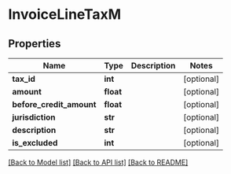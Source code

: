 # InvoiceLineTaxM

## Properties
Name | Type | Description | Notes
------------ | ------------- | ------------- | -------------
**tax_id** | **int** |  | [optional] 
**amount** | **float** |  | [optional] 
**before_credit_amount** | **float** |  | [optional] 
**jurisdiction** | **str** |  | [optional] 
**description** | **str** |  | [optional] 
**is_excluded** | **int** |  | [optional] 

[[Back to Model list]](../README.md#documentation-for-models) [[Back to API list]](../README.md#documentation-for-api-endpoints) [[Back to README]](../README.md)



